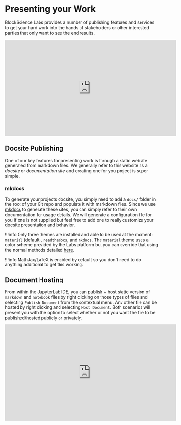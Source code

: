 # Presenting your Work
BlockScience Labs provides a number of publishing features and services to get your hard work into the hands of stakeholders or other interested parties that only want to see the end results.

<iframe width="560" height="315" src="https://www.youtube.com/embed/ZVucoTOTx00" title="YouTube video player" frameborder="0" allow="accelerometer; autoplay; clipboard-write; encrypted-media; gyroscope; picture-in-picture" allowfullscreen></iframe>

## Docsite Publishing
One of our key features for presenting work is through a static website generated from markdown files. We generally refer to this website as a *docsite* or *documentation site* and creating one for you project is super simple.

### mkdocs
To generate your projects docsite, you simply need to add a `docs/` folder in the root of your Git repo and populate it with markdown files. Since we use [mkdocs](https://mkdocs.org) to generate these sites, you can simply refer to their own documentation for usage details. We will generate a configuration file for you if one is not supplied but feel free to add one to really customize your docsite presentation and behavior.

!!!info
    Only three themes are installed and able to be used at the moment: `material` (default), `readthedocs`, and `mkdocs`. The `material` theme uses a color scheme provided by the Labs platform but you can override that using the normal methods detailed [here](https://squidfunk.github.io/mkdocs-material/setup/changing-the-colors/).
    
!!!info
    MathJax/LaTeX is enabled by default so you don't need to do anything additional to get this working.

## Document Hosting
From within the JupyterLab IDE, you can publish + host static version of `markdown` and `notebook` files by right clicking on those types of files and selecting `Publish Document` from the contextual menu. Any other file can be hosted by right clicking and selecting `Host Document`. Both scenarios will present you with the option to select whether or not you want the file to be published/hosted publicly or privately.

<iframe width="560" height="315" src="https://www.youtube.com/embed/QOdy1yboOMs" title="YouTube video player" frameborder="0" allow="accelerometer; autoplay; clipboard-write; encrypted-media; gyroscope; picture-in-picture" allowfullscreen></iframe>